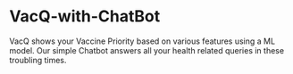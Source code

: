 # VacQ-with-ChatBot
VacQ shows your Vaccine Priority based on various features using a ML model. Our simple Chatbot answers all your health related queries in these troubling times.
